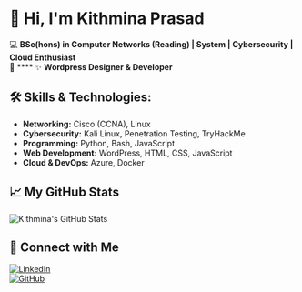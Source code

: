 # 👋 Hi, I'm Kithmina Prasad

💻 **BSc(hons) in Computer Networks (Reading) | System | Cybersecurity | Cloud Enthusiast**  
📡 **** 
✨ **Wordpress Designer & Developer**  


## 🛠 Skills & Technologies:
- **Networking:** Cisco (CCNA), Linux  
- **Cybersecurity:** Kali Linux, Penetration Testing, TryHackMe  
- **Programming:** Python, Bash, JavaScript  
- **Web Development:** WordPress, HTML, CSS, JavaScript  
- **Cloud & DevOps:** Azure, Docker  

## 📈 My GitHub Stats
![Kithmina's GitHub Stats](https://github-readme-stats.vercel.app/api?username=kithmina-dev&show_icons=true&theme=radical)

## 🔗 Connect with Me
[![LinkedIn](https://img.shields.io/badge/LinkedIn-blue?style=for-the-badge&logo=linkedin)](https://linkedin.com/in/your-profile)  
[![GitHub](https://img.shields.io/badge/GitHub-black?style=for-the-badge&logo=github)](https://github.com/kithmina-dev)  

